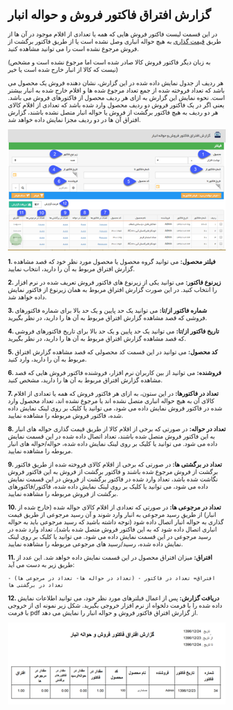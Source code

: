 # گزارش افتراق فاکتور فروش و حواله انبار

در این قسمت لیست فاکتور فروش هایی که همه یا تعدادی از اقلام موجود در آن ها از طریق [قیمت گذاری](https://github.com/1stco/PayamGostarDocs/blob/master/Help/Buy-warehouse-sales/Store/gheymatgozari-etesal/gheymatgozari.md) به هیچ حواله انباری وصل نشده است یا از طریق فاکتور برگشت از فروش مرجوع نشده است را می توانید مشاهده کنید.

(به زبان دیگر فاکتور فروش کالا صادر شده است اما مرجوع نشده است و مشخص نیست که کالا از انبار خارج شده است یا خیر)

هر ردیف از جدول نمایش داده شده در این گزارش، نشان دهنده فروش یک محصول می باشد که تعداد فروخته شده از جمع تعداد مرجوع شده ها و اقلام خارج شده به انبار بیشتر است. نحوه نمایش این گزارش به ازای هر ردیف محصول از فاکتورهای فروش می باشد. یعنی اگر در یک فاکتور فروش دو ردیف محصول وارد شده باشد که تعدادی از اقلام کالای هر دو ردیف به هیچ فاکتور برگشت از فروش یا حواله انبار متصل نشده باشند، گزارش افتراق آن ها در دو ردیف مجزا نمایش داده خواهد شد.

![](ExitInventoryTransaction2.png)

**1. فیلتر محصول:** می توانید گروه محصول یا محصول مورد نظر خود که قصد مشاهده گزارش افتراق مربوط به آن را دارید، انتخاب نمایید.

**2. زیرنوع فاکتور:** می توانید یکی از زیرنوع های فاکتور فروش تعریف شده در نرم افزار را انتخاب کنید. در این صورت گزارش افتراق مربوط به همان زیرنوع از فاکتور نمایش داده خواهد شد.

**3. شماره فاکتور از/تا:** می توانید یک حد پایین و یک حد بالا برای شماره فاکتورهای فروشی که قصد مشاهده گزارش افتراق مربوط به آن ها را دارید، در نظر بگیرید.

**4. تاریخ فاکتور از/تا:** می توانید یک حد پایین و یک حد بالا برای تاریخ فاکتورهای فروشی که قصد مشاهده گزارش افتراق مربوط به آن ها را دارید، در نظر بگیرید.

**5. کد محصول:** می توانید در این قسمت کد محصولی که قصد مشاهده گزارش افتراق مربوط به آن را دارید، وارد کنید.

**6. فروشنده:** می توانید از بین کاربران نرم افزار، فروشنده فاکتور فروش هایی که قصد مشاهده گزارش افتراق مربوط به آن ها را دارید، مشخص کنید.

**7. تعداد در فاکتورها:** در این ستون، به ازای هر فاکتور فروش که همه یا تعدادی از اقلام کالای آن به هیچ حواله انباری متصل نشده اند یا مرجوع نشده اند، تعداد محصول وارد شده در فاکتور فروش نمایش داده می شود، می توانید یا کلیک بر روی لینک نمایش داده شده، فاکتور فروش مربوطه را مشاهده نمایید.

**8. تعداد در حواله:** در صورتی که برخی از اقلام کالا از طریق قیمت گذاری حواله های انبار به این فاکتور فروش متصل شده باشند، تعداد اتصال داده شده در این قسمت نمایش داده می شود. می توانید یا کلیک بر روی لینک نمایش داده شده، حواله/حواله های انبار مربوطه را مشاهده نمایید.

**9. تعداد در برگشتی ها:** در صورتی که برخی از اقلام کالای فروخته شده از طریق فاکتور برگشت از فروش مرجوع شده باشند و فاکتور برگشت از فروش به این فاکتور فروش نگاشت شده باشد، تعداد وارد شده در فاکتور برگشت از فروش در این قسمت نمایش داده می شود، می توانید یا کلیک بر روی لینک نمایش داده شده، فاکتور/فاکتورهای برگشت از فروش مربوطه را مشاهده نمایید.

**10. تعداد در مرجوعی ها:** در صورتی که تعدادی از اقلام کالای حواله شده (خارج شده از انبار) از طریق رسید مرجوعی به انبار وارد شوند و آن رسید مرجوعی از طریق قیمت گذاری به حواله انبار اتصال داده شود (توجه داشته باشید که رسید مرجوعی باید به حواله انباری اتصال داده شود که به این فاکتور فروش متصل شده باشد)، تعداد وارد شده در رسید مرجوعی در این قسمت نمایش داده می شود. می توانید یا کلیک بر روی لینک نمایش داده شده، رسید/رسید های مرجوعی مربوطه را مشاهده نمایید.

**11. افتراق:** میزان افتراق محصول در این قسمت نمایش داده خواهد شد. این عدد از طریق زیر به دست می آید:

	افتراق= تعداد در فاکتور - (تعداد در حواله ها- تعداد در مرجوعی ها) - تعداد در برگشتی ها

**12. دریافت گزارش:** پس از اعمال فیلترهای مورد نظر خود، می توانید اطلاعات نمایش داده شده را با فرمت دلخواه از نرم افزار خروجی بگیرید. شکل زیر نمونه ای از خروجی با فرمت pdf از گزارش افتراق فاکتور فروش و حواله انبار را نمایش می دهد.

![](ExitInventoryTransaction3.png)

